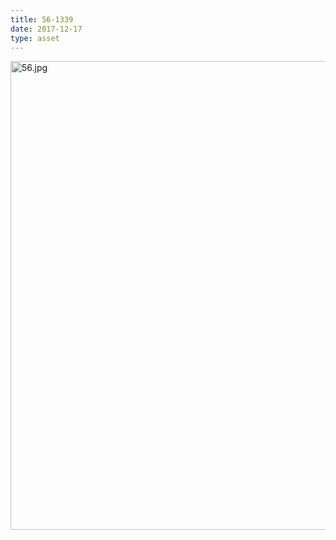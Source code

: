 ```yaml
---
title: 56-1339
date: 2017-12-17
type: asset
---
```

<img src="https://histologylab.ctl.columbia.edu/assets/images/56.jpg" height="750" alt="56.jpg" style="margin: 0;padding: 0;border: 0;">
